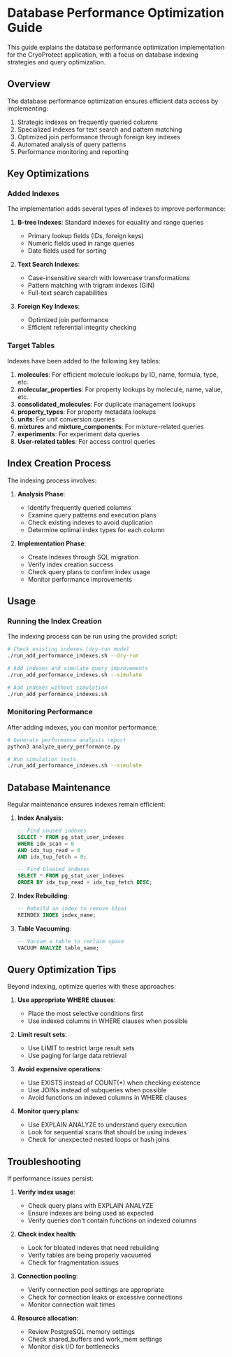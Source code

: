 # Database Performance Optimization Guide

This guide explains the database performance optimization implementation for the CryoProtect application, with a focus on database indexing strategies and query optimization.

## Overview

The database performance optimization ensures efficient data access by implementing:

1. Strategic indexes on frequently queried columns
2. Specialized indexes for text search and pattern matching
3. Optimized join performance through foreign key indexes
4. Automated analysis of query patterns
5. Performance monitoring and reporting

## Key Optimizations

### Added Indexes

The implementation adds several types of indexes to improve performance:

1. **B-tree Indexes**: Standard indexes for equality and range queries
   - Primary lookup fields (IDs, foreign keys)
   - Numeric fields used in range queries
   - Date fields used for sorting

2. **Text Search Indexes**:
   - Case-insensitive search with lowercase transformations
   - Pattern matching with trigram indexes (GIN)
   - Full-text search capabilities

3. **Foreign Key Indexes**:
   - Optimized join performance
   - Efficient referential integrity checking

### Target Tables

Indexes have been added to the following key tables:

1. **molecules**: For efficient molecule lookups by ID, name, formula, type, etc.
2. **molecular_properties**: For property lookups by molecule, name, value, etc.
3. **consolidated_molecules**: For duplicate management lookups
4. **property_types**: For property metadata lookups
5. **units**: For unit conversion queries
6. **mixtures** and **mixture_components**: For mixture-related queries
7. **experiments**: For experiment data queries
8. **User-related tables**: For access control queries

## Index Creation Process

The indexing process involves:

1. **Analysis Phase**:
   - Identify frequently queried columns
   - Examine query patterns and execution plans
   - Check existing indexes to avoid duplication
   - Determine optimal index types for each column

2. **Implementation Phase**:
   - Create indexes through SQL migration
   - Verify index creation success
   - Check query plans to confirm index usage
   - Monitor performance improvements

## Usage

### Running the Index Creation

The indexing process can be run using the provided script:

```bash
# Check existing indexes (dry-run mode)
./run_add_performance_indexes.sh --dry-run

# Add indexes and simulate query improvements
./run_add_performance_indexes.sh --simulate

# Add indexes without simulation
./run_add_performance_indexes.sh
```

### Monitoring Performance

After adding indexes, you can monitor performance:

```bash
# Generate performance analysis report
python3 analyze_query_performance.py

# Run simulation tests
./run_add_performance_indexes.sh --simulate
```

## Database Maintenance

Regular maintenance ensures indexes remain efficient:

1. **Index Analysis**:
   ```sql
   -- Find unused indexes
   SELECT * FROM pg_stat_user_indexes 
   WHERE idx_scan = 0 
   AND idx_tup_read = 0 
   AND idx_tup_fetch = 0;
   
   -- Find bloated indexes
   SELECT * FROM pg_stat_user_indexes 
   ORDER BY idx_tup_read + idx_tup_fetch DESC;
   ```

2. **Index Rebuilding**:
   ```sql
   -- Rebuild an index to remove bloat
   REINDEX INDEX index_name;
   ```

3. **Table Vacuuming**:
   ```sql
   -- Vacuum a table to reclaim space
   VACUUM ANALYZE table_name;
   ```

## Query Optimization Tips

Beyond indexing, optimize queries with these approaches:

1. **Use appropriate WHERE clauses**:
   - Place the most selective conditions first
   - Use indexed columns in WHERE clauses when possible

2. **Limit result sets**:
   - Use LIMIT to restrict large result sets
   - Use paging for large data retrieval

3. **Avoid expensive operations**:
   - Use EXISTS instead of COUNT(*) when checking existence
   - Use JOINs instead of subqueries when possible
   - Avoid functions on indexed columns in WHERE clauses

4. **Monitor query plans**:
   - Use EXPLAIN ANALYZE to understand query execution
   - Look for sequential scans that should be using indexes
   - Check for unexpected nested loops or hash joins

## Troubleshooting

If performance issues persist:

1. **Verify index usage**:
   - Check query plans with EXPLAIN ANALYZE
   - Ensure indexes are being used as expected
   - Verify queries don't contain functions on indexed columns

2. **Check index health**:
   - Look for bloated indexes that need rebuilding
   - Verify tables are being properly vacuumed
   - Check for fragmentation issues

3. **Connection pooling**:
   - Verify connection pool settings are appropriate
   - Check for connection leaks or excessive connections
   - Monitor connection wait times

4. **Resource allocation**:
   - Review PostgreSQL memory settings
   - Check shared_buffers and work_mem settings
   - Monitor disk I/O for bottlenecks